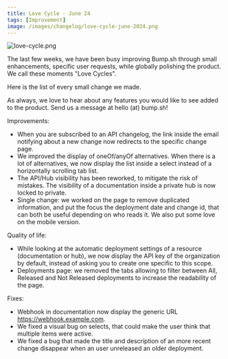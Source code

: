 ```yaml
---
title: Love Cycle - June 24
tags: [Improvement]
image: /images/changelog/love-cycle-june-2024.png
---
```


![love-cycle.png](/images/changelog/love-cycle-june-2024.png)

The last few weeks, we have been busy improving Bump.sh through small enhancements, specific user requests, while globally polishing the product. We call these moments "Love Cycles".

Here is the list of every small change we made.

As always, we love to hear about any features you would like to see added to the product. Send us a message at hello (at) bump.sh!

Improvements: 
- When you are subscribed to an API changelog, the link inside the email notifying about a new change now redirects to the specific change page. 
- We improved the display of oneOf/anyOf alternatives. When there is a lot of alternatives, we now display the list inside a select instead of a horizontally scrolling tab list.
- The API/Hub visibility has been reworked, to mitigate the risk of mistakes. The visibility of a documentation inside a private hub is now locked to private.
- Single change: we worked on the page to remove duplicated information, and put the focus the deployment date and change id, that can both be useful depending on who reads it. We also put some love on the mobile version.

Quality of life:
- While looking at the automatic deployment settings of a resource (documentation or hub), we now display the API key of the organization by default, instead of asking you to create one specific to this scope.
- Deployments page: we removed the tabs allowing to filter between All, Released and Not Released deployments to increase the readability of the page.

Fixes:
- Webhook in documentation now display the generic URL https://webhook.example.com.
- We fixed a visual bug on selects, that could make the user think that multiple items were active.
- We fixed a bug that made the title and description of an more recent change disappear when an user unreleased an older deployment.




